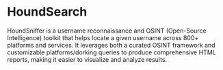 # HoundSearch
HoundSniffer is a username reconnaissance and OSINT (Open-Source Intelligence) toolkit that helps locate a given username across 800+ platforms and services. It leverages both a curated OSINT framework and customizable platforms/dorking queries to produce comprehensive HTML reports, making it easier to visualize and analyze results.
